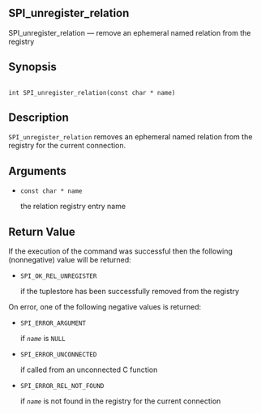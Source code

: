 ## SPI\_unregister\_relation

SPI\_unregister\_relation — remove an ephemeral named relation from the registry

## Synopsis

```

int SPI_unregister_relation(const char * name)
```

## Description

`SPI_unregister_relation` removes an ephemeral named relation from the registry for the current connection.

## Arguments

* `const char * name`

    the relation registry entry name

## Return Value

If the execution of the command was successful then the following (nonnegative) value will be returned:

* `SPI_OK_REL_UNREGISTER`

    if the tuplestore has been successfully removed from the registry

On error, one of the following negative values is returned:

* `SPI_ERROR_ARGUMENT`

    if *`name`* is `NULL`

* `SPI_ERROR_UNCONNECTED`

    if called from an unconnected C function

* `SPI_ERROR_REL_NOT_FOUND`

    if *`name`* is not found in the registry for the current connection